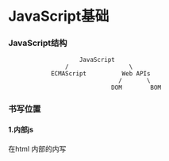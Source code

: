 # JavaScript基础

### JavaScript结构

```
					JavaScript
				/				  \
			ECMAScript			Web APIs
							   /	   \
							 DOM	    BOM
```



### 书写位置

#### 1.内部js

在html 内部的<body>内写<script>

```html
<body>
  <script>
  	alert('你好 js') 弹出警示框
  </script>
</body>
```

#### 2.外部js

通过src属性引入外部js

```html
<body>
  <script src="./js/my.js"></script>
</body>
```

注：引入后中间不要写内容，因为不会被执行

#### 3.内联js

在标签内部书写

```html
<body>
  <button onclick="alert('被点击')">按钮名字</button>
</body>
```

#### 注释和结束符

和c一样，但是不用写分号；，浏览器会自动推断结束位置

#### 输入和输出

- 输出语法，在页面显示，类似div

```html
<body>
  document.write('我是div标签')
  document.write('<h1>我是标题</h1>')
</body>
```

- 弹窗警告

```javascript
alert('警告！')
```

- 控制台打印，用于调试

```javascript
console.log('控制台打印')
```

- 弹窗输入

```javascript
prompt('请输入')
```

注：警示框会被先执行，其他依次执行

### 变量

变量声明

```javascript
let 变量名
```

赋值用 = 

```javascript
let 变量名
变量名 = 18
```

let 和 var 的区别

let 同一个变量名只能声明一个

var 可以声明多个相同变量

#### 变量规则

- 不能以关键字声明
- 只能用下划线，字母，数字，$ 来组成，数字不能开头
- 严格区分大小写， Age 和 age 不是一个变量
- 遵循驼峰命名，第一个单词小写，后面的单词首字母大写

### 数组

声明

```javascript
let arr = [数据1,数据2,数据3,.....,数据n]
```

若需要整个数组只需要写数组名，若使用某个需要index

### 常量

用 const 声明，声明之后不能改变，否则报错，声明时必须赋值

```javascript
const pi = 3.14
```

#### const和let 使用场景

当在声明对象和数组（也是一种对象）时，建议使用const来声明。因为他们在声明时，是以指针形式在栈（stack）中保存，内容则被保存在堆（heap）中。在对const声明的对象和数组操作/修改时，并不会因为声明为const而无法操作/修改

在能够使用const的情况下，尽量优先使用

### 数据类型

#### 基本数据类型

- number 数字型
- string 字符串：单引号和双引号没有本质区别，但是属性使用双引号，所以推荐使用单引号，可以用 + 拼接
- boolean 布尔型 true/false
- undefine 未定义型 一个变量声明且未被赋值过
- null 空类型 空，未知的一个特殊值

#### 模版字符串

用于拼接字符串和变量

```javascript
let age = 18
document.write(`我今年${age}岁了`)
```

用反引号包裹字符串，内部变量用${变量}来表示

##### Undefine 和 null 的区别

undefine 是一个未被赋值过的东西，不能做算术运算

null 是一个赋值量，允许算数运算

#### 检测数据类型

```javascript
let num = 10
typeof num
typeof(num)
```

#### 数据类型转换

##### 隐式转换

自动转换

+号 ：字符串拼接时，若一个变量为number也会转换为string

​	+号 "数字" 会自动转换为数字型

-号 ：会查看是否为number型，转换后进行减法运算

##### 显示转换

数据类型（变量名）

```javascript
let str = '123'
Number(str)
```

注：首字母大写

parseInt(变量名) 强行转换整数型

```javascript
parseInt('123sadasd') 结果也为123
parseInt('asd123asd') 这样不行，只能取数字开头的字符串
```

parseFloat(变量名) 强行转换为浮点型

### 运算符

- 变量 += 1 变量每次加1
- 变量++ / 变量--

##### 比较运算符

- == 比较左右两边的值是否相等（有隐式转换）
- === 全等，判断值和数据类型（严格判断）NaN 不等于任何数字，包括自己
- !== 不等
- 字符串比较，按ASCII来比

##### 逻辑运算符

- AND ：&&
- OR：||
- NOT：！

### 语句

##### if/else语句

```javascript
if（条件）{
	过程
}
else {
	过程
}
```

##### 三元运算符

```javascript
条件 ? 满足条件的代码 ： 不满足条件的代码
```

可以用于赋值操作

```javascript
let num = 3 < 5 ? 3 : 5
```

先判断3 < 5, 左真右假，返回给num

##### switch分支

```javascript
switch(数据){
	case 值1:
		代码1
		break
	case 值2:
		代码2
		break
	case 值3:
		代码3
		break
	default:
		代码n
		break
}
```

数据和值 的类型和值必须全部相等（===）才会执行，没有一个满足时执行default。

##### while循环

```javascript
while(条件){
	代码
}
```

continue 结束本次循环，进入下一个循环

break终止循环

##### for循环

```javascript
for(变量起始值;终止条件;变量变化){
	代码
}
```

### 数组操作

- 查：数组[下标]
- 改：数组[下标] = 新值
- 增：arr.push(新增内容到末尾，并返回该数组的新长度)

```javascript
arr.push(元素1,元素2,元素3,....,元素n)
```

- arr.unshift 将一个或多个元素添加到数组开头，返回新数组长度

```
arr.unshift(元素1,元素2,元素3,....,元素n)
```

- 删：arr.pop 删除数组最后一个元素，并返回被删除的元素

```javascript
arr.pop()
```

- arr.shift 删除第一个元素

```javascript
arr.shift()
```

- arr.splice 删除指定元素

```
arr.splice(起始位置，删除几个元素)
```

删除几个元素不写则直接删到最后一个元素

### 函数

##### 声明

执行特定任务的代码块

```javascript
function 函数名(参数列表){
	函数体
    return xxx
}
```

在某些特殊情况，可能不需要用户输入参数列表，这时需要在定义函数时，给上一个默认值

```javascript
function getSum(x = 0, y = 0){
	document.write(x + y)
}

getSum(1,2) // 会为函数赋值，改变x和y值
getSum() //使用默认值
```

##### 匿名函数

不具有函数名的函数

函数表达式：将匿名函数赋值给一个变量

```javascript
 let fn = function(){
 	函数体
 }
 
 fn() //调用函数
```

##### 具名函数 和 匿名函数 的区别

具名函数：在函数声明以后。可以在<script>标签内的任意一个位置调用 具名函数

```javascript
函数名(...) 
function 函数名(参数列表){
	函数体
    return xxx
}
函数名(...)
```

匿名函数：只能在声明后才能使用

```javascript
 let fn = function(){
 	函数体
 }
 
 fn() //声明/赋值 后使用
```

##### 匿名函数立即执行

防止变量污染，可以在立即执行函数内部随意声明，不影响全局变量

```javascript
// 版包裹式 (function(){ })()
(function 函数名(形参列表){
	函数体
})(实参列表); //立即执行函数必须要加分号，否则报错
// 全包裹式 (function(){ }())
(function (形参列表){
	函数体
}(实参列表));
```

末尾的（）本质是调用函数

立即执行函数可以写函数名

##### 箭头函数

语法

```react
const 函数名 = () => {
  //函数体
}
```



##### 逻辑中断

undefine 被定义为 false，若参数未被赋值，则默认为false

```javascript
console.log(11 && 22) //打印 22 AND运算：两侧都为真则返回右侧
console.log(11 || 22) //打印 11 OR运算：两侧都为真则返回左侧
```

##### 各类数据类型的布尔值

- String：''（空字符串为false）
- Number：0 为false
- undifined：false
- null：false
- NaN：false

空字符串/null 在进行减法运算时，为被当作0来看

```javascript
"" + 1 //结果为 "1" 字符串1
null/"" - 2 //结果为 -2 数字2
(undefined) 变量 - 1 //结果为NaN
```

### 对象

是一种无序的引用数据类型

```javascript
let 对象名 = {}
let 对象名 = new Obeject
```

对象由属性和方法组成

```javascript
let 对象名 = {
	属性1：属性值,
    属性2：属性值,
    属性3：属性值,
	方法名：函数
}
```

#### 对象使用

##### 查

```javascript
对象.属性
```

属性名可以用引号来表示，但对其属性操作时，需要用中括号

```javascript
let person = {
	'first-name':'huang',
	'last-name':'xiaobo',
	age = 18
}

console.log(person['first-name'])
```

##### 改

```javascript
对象.属性 = 新属性值
```

##### 增

JavaScript允许在对象内增加新的属性

```
对象.新属性 = 属性值
```

##### 删除（不常用）

```javascript
delete 对象.属性
```

#### 对象方法

```javascript
let person = {
	uname:'xiaobo',
    eat: function(){
        console.log('吃饭')
    },
    sleep: function(){
        console.log('睡觉')
    }
}

//调用
person.eat()
```

#### 遍历对象

打印对象内的所有属性

##### for in 语法

可以遍历数组，但不推荐，因为下标为string

```javascript
let arr = ['pink','red','green']
for(let key in arr){
	console.log(key) //打印arr的下标
	console.log(arr[key]) //打印内容
}
```

```javascript
let obj = {
	uname:'xiaobo',
	age: 18,
	gender: 'M'
}

for (let key in obj){ // key 是一个字符串！！！
	console.log(key) // 打印属性名 uname, age, gender
    console.log(obj.k) == console.log(obj.'uname') // 错！！！
    console.log(obj[k]) //正确写法
}
```

#### 内置对象Math

- random 生成0-1的随机数，左闭右开
- ceil 向上取整
- floor 向下取整
- max 找最大数
- min 找最小数
- pow 幂运算
- abs 绝对值
- round 四舍五入

```javascript
Math.函数名(参数)
```

# WEB-API

用js去操作 html 和浏览器

BOM （浏览器对象模型）

### DOM

DOM （文档对象模型）：Document Object Model 操作网页内容，实现用户交互

DOM树：将 HTML 文档以树状图结构直观表现出来

从HTML内获取一个标签，每个标签是以对象的形式传递到js中

#### 打印对象

```javascript
const div = document.querySelector('div')
console.dir(div) // div 是obj类型， 该行打印div内容
```

#### document 对象

网页的所有内容都在document对象中

document.write() ：就是document对象内的一个方法

#### 获取DOM元素

根据CSS选择器来获取DOM元素

```javascript
document.querySelector('div') // query 查询
```

在存在多个<div>时，querySelector 优先获取第一个<div>元素

##### 以类名形式获取

```html
<body>
  <div class="box">123</div>
  <script>
  	const divbox = document.querySelector('.box') // '.类名'获取
  </script>
</body>
```



##### 以id形式获取

```html
<p id="intro">这是一个段落。</p>

<script>
  const intro = document.querySelector('#intro') //一定要加引号
</script>
```

##### 获取ul列表的li

```html
<ul>
    <li>测试1</li>
    <li>测试2</li>
    <li>测试3</li>
</ul>
<script>
	const li = document.querySelector('ul li:first-child') //获取第一个小li
</script>
```

